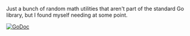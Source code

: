 Just a bunch of random math utilities that aren't part of the standard Go
library, but I found myself needing at some point.

[![GoDoc](https://godoc.org/github.com/TonyRippy/math?status.svg)](https://godoc.org/github.com/TonyRippy/math)
